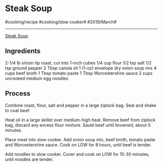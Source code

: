 # Steak Soup
#cooking/recipe #cooking/slow cooker# #2019/March#
- - - -
[Steak Soup](http://www.plainchicken.com/2015/11/slow-cooker-steak-soup.html)

## Ingredients
2-1/4 lb sirloin tip roast, cut into 1-inch cubes
1/4 cup flour
1/2 tsp salt
1/2 tsp ground pepper
2 Tbsp canola oil
1 (1-oz) envelope dry onion soup mix
4 cups beef broth
1 Tbsp tomato paste
1 Tbsp Worcestershire sauce
2 cups uncooked medium egg noodles

## Process
Combine roast, flour, salt and pepper in a large ziplock bag. Seal and shake to coat beef.

Heat oil in a large skillet over medium-high heat. Remove beef from ziplock bag, discard any excess flour mixture. Sauté beef until browned, about 5 minutes.

Place meat into slow cooker. Add onion soup mix, beef broth, tomato paste and Worcestershire sauce. Cook on LOW for 8 hours, until beef is tender.

Add noodles to slow cooker. Cover and cook on LOW for 15-30 minutes, until noodles are tender.
